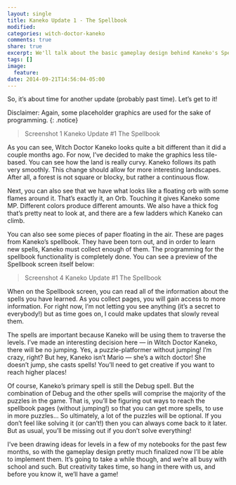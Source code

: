 ```yaml
---
layout: single
title: Kaneko Update 1 - The Spellbook
modified:
categories: witch-doctor-kaneko
comments: true
share: true
excerpt: We'll talk about the basic gameplay design behind Kaneko's Spellbook
tags: []
image:
  feature:
date: 2014-09-21T14:56:04-05:00
---
```


So, it’s about time for another update (probably past time). Let’s get to it!

Disclaimer: Again, some placeholder graphics are used for the sake of programming.
{: .notice}

> Screenshot 1 Kaneko Update #1 The Spellbook

As you can see, Witch Doctor Kaneko looks quite a bit different than it did a couple months ago. For now, I’ve decided to make the graphics less tile-based. You can see how the land is really curvy. Kaneko follows its path very smoothly. This change should allow for more interesting landscapes. After all, a forest is not square or blocky, but rather a continuous flow.

Next, you can also see that we have what looks like a floating orb with some flames around it. That’s exactly it, an Orb. Touching it gives Kaneko some MP. Different colors produce different amounts. We also have a thick fog that’s pretty neat to look at, and there are a few ladders which Kaneko can climb.

You can also see some pieces of paper floating in the air. These are pages from Kaneko’s spellbook. They have been torn out, and in order to learn new spells, Kaneko must collect enough of them. The programming for the spellbook functionality is completely done. You can see a preview of the Spellbook screen itself below:

> Screenshot 4 Kaneko Update #1 The Spellbook

 When on the Spellbook screen, you can read all of the information about the spells you have learned. As you collect pages, you will gain access to more information. For right now, I’m not letting you see anything (it’s a secret to everybody!) but as time goes on, I could make updates that slowly reveal them.

The spells are important because Kaneko will be using them to traverse the levels. I’ve made an interesting decision here — in Witch Doctor Kaneko, there will be no jumping. Yes, a puzzle-platformer without jumping! I’m crazy, right? But hey, Kaneko isn’t Mario — she’s a witch doctor! She doesn’t jump, she casts spells! You’ll need to get creative if you want to reach higher places!

Of course, Kaneko’s primary spell is still the Debug spell. But the combination of Debug and the other spells will comprise the majority of the puzzles in the game. That is, you’ll be figuring out ways to reach the spellbook pages (without jumping!) so that you can get more spells, to use in more puzzles… So ultimately, a lot of the puzzles will be optional. If you don’t feel like solving it (or can’t!) then you can always come back to it later. But as usual, you’ll be missing out if you don’t solve everything!

I’ve been drawing ideas for levels in a few of my notebooks for the past few months, so with the gameplay design pretty much finalized now I’ll be able to implement them. It’s going to take a while though, and we’re all busy with school and such. But creativity takes time, so hang in there with us, and before you know it, we’ll have a game!
